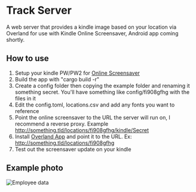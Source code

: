 # Track Server
A web server that provides a kindle image based on your location via Overland for use with Kindle Online Screensaver, Android app coming shortly.

## How to use

1. Setup your kindle PW/PW2 for [Online Screensaver](https://www.mobileread.com/forums/showthread.php?t=236104)
2. Build the app with "cargo build -r"
3. Create a config folder then copying the example folder and renaming it something secret. You'll have something like config/fi908gfhg with the files in it
4. Edit the config.toml, locations.csv and add any fonts you want to reference
5. Point the online screensaver to the URL the server will run on, I recommend a reverse proxy. Example http://something.tld/locations/fi908gfhg/kindle/Secret
6. Install [Overland App](https://github.com/aaronpk/Overland-iOS) and point it to the URL. Ex: http://something.tld/locations/fi908gfhg 
7. Test out the screensaver update on your kindle

## Example photo
![Employee data](/repository/images/ExampleImage.png?raw=true "Employee Data title")